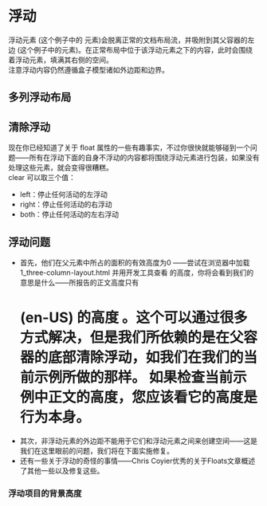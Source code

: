 # 浮动
浮动元素 (这个例子中的<img> 元素)会脱离正常的文档布局流，并吸附到其父容器的左边 (这个例子中的<body>元素)。在正常布局中位于该浮动元素之下的内容，此时会围绕着浮动元素，填满其右侧的空间。  
注意浮动内容仍然遵循盒子模型诸如外边距和边界。
## 多列浮动布局
## 清除浮动
现在你已经知道了关于 float 属性的一些有趣事实，不过你很快就能够碰到一个问题——所有在浮动下面的自身不浮动的内容都将围绕浮动元素进行包装，如果没有处理这些元素，就会变得很糟糕。  
clear 可以取三个值：
- left：停止任何活动的左浮动
- right：停止任何活动的右浮动
- both：停止任何活动的左右浮动
## 浮动问题
- 首先，他们在父元素中所占的面积的有效高度为0 ——尝试在浏览器中加载 1_three-column-layout.html 并用开发工具查看 <body> 的高度，你将会看到我们的意思是什么——所报告的正文高度只有 <h1> (en-US) 的高度 。这个可以通过很多方式解决，但是我们所依赖的是在父容器的底部清除浮动，如我们在我们的当前示例所做的那样。 如果检查当前示例中正文的高度，您应该看它的高度是行为本身。
- 其次，非浮动元素的外边距不能用于它们和浮动元素之间来创建空间——这是我们在这里眼前的问题，我们将在下面实施修复。
- 还有一些关于浮动的奇怪的事情——Chris Coyier优秀的关于Floats文章概述了其他一些以及修复这些。
### 浮动项目的背景高度
